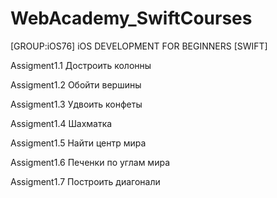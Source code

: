 # WebAcademy_SwiftCourses
[GROUP:iOS76] iOS DEVELOPMENT FOR BEGINNERS [SWIFT]

Assigment1.1 Достроить колонны 

Assigment1.2 Обойти вершины 

Assigment1.3 Удвоить конфеты 

Assigment1.4 Шахматка 

Assigment1.5 Найти центр мира 

Assigment1.6 Печенки по углам мира

Assigment1.7 Построить диагонали
